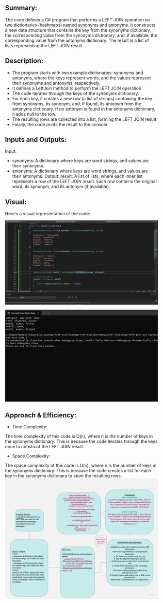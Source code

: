 ## Summary:
The code defines a C# program that performs a LEFT JOIN operation on two dictionaries (hashmaps) named synonyms and antonyms. It constructs a new data structure that contains the key from the synonyms dictionary, the corresponding value from the synonyms dictionary, and, if available, the corresponding value from the antonyms dictionary. The result is a list of lists representing the LEFT JOIN result.
## Description:
- The program starts with two example dictionaries: synonyms and antonyms, where the keys represent words, and the values represent their synonyms and antonyms, respectively.
- It defines a LeftJoin method to perform the LEFT JOIN operation.
- The code iterates through the keys of the synonyms dictionary.
- For each key, it creates a new row (a list of strings) containing the key from synonyms, its synonym, and, if found, its antonym from the antonyms dictionary.
If no antonym is found in the antonyms dictionary, it adds null to the row.
- The resulting rows are collected into a list, forming the LEFT JOIN result.
- Finally, the code prints the result to the console.
## Inputs and Outputs:

Input:
- synonyms: A dictionary where keys are word strings, and values are their synonyms.
- antonyms: A dictionary where keys are word strings, and values are their antonyms.
Output: result: A list of lists, where each inner list represents a row of the LEFT JOIN result. Each row contains the original word, its synonym, and its antonym (if available).
## Visual:
Here's a visual representation of the code:

![](./cc333.PNG)


![](./ccc33-1.PNG)
## Approach & Efficiency:
- Time Complexity:

The time complexity of this code is O(n), where n is the number of keys in the synonyms dictionary. This is because the code iterates through the keys once to construct the LEFT JOIN result.
- Space Complexity:

The space complexity of this code is O(n), where n is the number of keys in the synonyms dictionary. This is because the code creates a list for each key in the synonyms dictionary to store the resulting rows.
![](./cc333-2.jpg)
